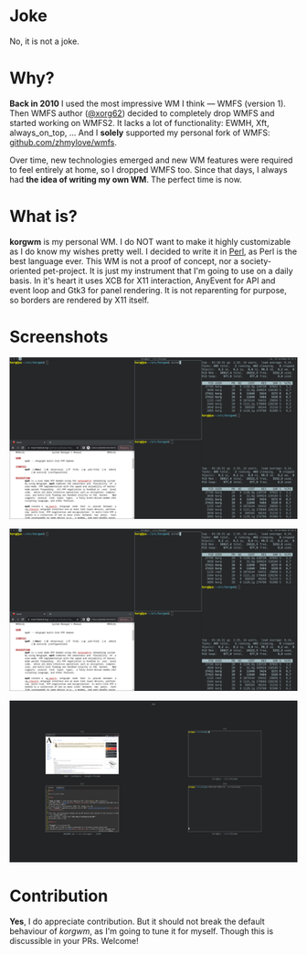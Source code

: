 # Joke

No, it is not a joke.

# Why?

**Back in 2010** I used the most impressive WM I think &mdash; WMFS (version 1).
Then WMFS author ([@xorg62](https://github.com/xorg62)) decided to completely drop WMFS and started working on WMFS2.
It lacks a lot of functionality: EWMH, Xft, always\_on\_top, ...
And I **solely** supported my personal fork of WMFS: [github.com/zhmylove/wmfs](https://github.com/zhmylove/wmfs).

Over time, new technologies emerged and new WM features were required to feel entirely at home, so I dropped WMFS too.
Since that days, I always had **the idea of writing my own WM**.
The perfect time is now.

# What is?

**korgwm** is my personal WM.
I do NOT want to make it highly customizable as I do know my wishes pretty well.
I decided to write it in [Perl](https://www.perl.org/), as Perl is the best language ever.
This WM is not a proof of concept, nor a society-oriented pet-project.
It is just my instrument that I'm going to use on a daily basis.
In it's heart it uses XCB for X11 interaction, AnyEvent for API and event loop and Gtk3 for panel rendering.
It is not reparenting for purpose, so borders are rendered by X11 itself.

# Screenshots

![Tiled windows](resources/screenshots/tiling.png)

![Floating windows](resources/screenshots/tiling.png)

![Expose all windows](resources/screenshots/expose.png)

# Contribution

**Yes**, I do appreciate contribution.
But it should not break the default behaviour of *korgwm*, as I'm going to tune it for myself.
Though this is discussible in your PRs.
Welcome!
